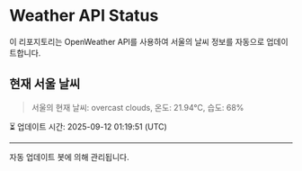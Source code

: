 
# Weather API Status

이 리포지토리는 OpenWeather API를 사용하여 서울의 날씨 정보를 자동으로 업데이트합니다.

## 현재 서울 날씨
> 서울의 현재 날씨: overcast clouds, 온도: 21.94°C, 습도: 68%

⏳ 업데이트 시간: 2025-09-12 01:19:51 (UTC)

---
자동 업데이트 봇에 의해 관리됩니다.
